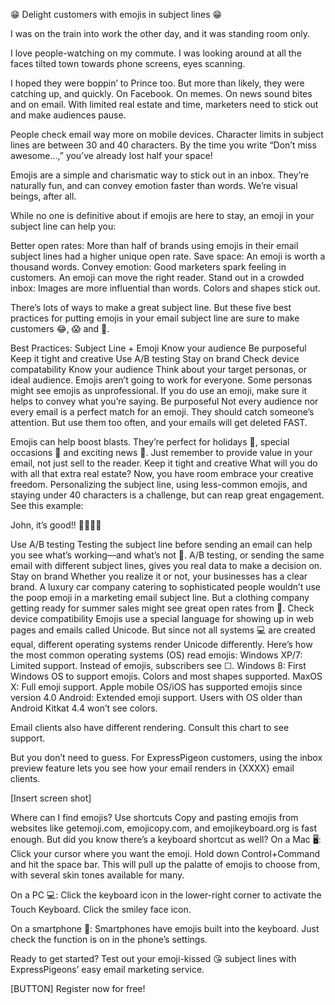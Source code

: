 😁 Delight customers with emojis in subject lines 😁


I was on the train into work the other day, and it was standing room only. 

I love people-watching on my commute. I was looking around at all the faces tilted town towards phone screens, eyes scanning. 

I hoped they were boppin’ to Prince too. But more than likely, they were catching up, and quickly. On Facebook. On memes. On news sound bites and on email. With limited real estate and time, marketers need to stick out and make audiences pause.

People check email way more on mobile devices. Character limits in subject lines are between 30 and 40 characters. By the time you write “Don’t miss awesome…,” you’ve already lost half your space!

Emojis are a simple and charismatic way to stick out in an inbox. They’re naturally fun, and can convey emotion faster than words. We’re visual beings, after all. 

While no one is definitive about if emojis are here to stay, an emoji in your subject line can help you: 

Better open rates: More than half of brands using emojis in their email subject lines had a higher unique open rate. 
Save space: An emoji is worth a thousand words.
Convey emotion: Good marketers spark feeling in customers. An emoji can move the right reader.
Stand out in a crowded inbox: Images are more influential than words. Colors and shapes stick out.

There’s lots of ways to make a great subject line. But these five best practices for putting emojis in your email subject line are sure to make customers 😂, 😱 and 👏. 

Best Practices: Subject Line + Emoji
Know your audience
Be purposeful
Keep it tight and creative
Use A/B testing
Stay on brand
Check device compatability
Know your audience
Think about your target personas, or ideal audience. Emojis aren’t going to work for everyone. Some personas might see emojis as unprofessional. If you do use an emoji, make sure it helps to convey what you’re saying. 
Be purposeful
Not every audience nor every email is a perfect match for an emoji. They should catch someone’s attention. But use them too often, and your emails will get deleted FAST.

Emojis can help boost blasts. They’re perfect for holidays 🎄, special occasions 🎁 and exciting news 🎉. Just remember to provide value in your email, not just sell to the reader. 
Keep it tight and creative
What will you do with all that extra real estate? Now, you have room embrace your creative freedom. Personalizing the subject line, using less-common emojis, and staying under 40 characters is a challenge, but can reap great engagement. See this example:

John, it’s good!! 🏈🍺🙌🏿

Use A/B testing
Testing the subject line before sending an email can help you see what’s working—and what’s not 👀. A/B testing, or sending the same email with different subject lines, gives you real data to make a decision on. 
Stay on brand
Whether you realize it or not, your businesses has a clear brand. A luxury car company catering to sophisticated people wouldn’t use the poop emoji in a marketing email subject line. But a clothing company getting ready for summer sales might see great open rates from 👙. 
Check device compatibility 
Emojis use a special language for showing up in web pages and emails called Unicode. But since not all systems 💻 are created equal, different operating systems render Unicode differently. Here’s how the most common operating systems (OS) read emojis:
Windows XP/7: Limited support. Instead of emojis, subscribers see ☐.
Windows 8: First Windows OS to support emojis. Colors and most shapes supported.
MaxOS X: Full emoji support. Apple mobile OS/iOS has supported emojis since version 4.0
Android: Extended emoji support. Users with OS older than Android Kitkat 4.4 won’t see colors. 

Email clients also have different rendering. Consult this chart to see support. 




But you don’t need to guess. For ExpressPigeon customers, using the inbox preview feature lets you see how your email renders in {XXXX} email clients. 

[Insert screen shot]
 
Where can I find emojis?
Use shortcuts
Copy and pasting emojis from websites like getemoji.com,  emojicopy.com, and  emojikeyboard.org is fast enough. But did you know there’s a keyboard shortcut as well?
On a Mac 🖥: 
Click your cursor where you want the emoji. Hold down Control+Command and hit the space bar. This will pull up the palatte of emojis to choose from, with several skin tones available for many. 

On a PC 💻:
Click the keyboard icon in the lower-right corner to activate the Touch Keyboard. Click the smiley face icon.

On a smartphone 📱:
Smartphones have emojis built into the keyboard. Just check the function is on in the phone’s settings. 



Ready to get started? Test out your emoji-kissed 😘 subject lines with ExpressPigeons’ easy email marketing service. 

[BUTTON]
Register now for free!



